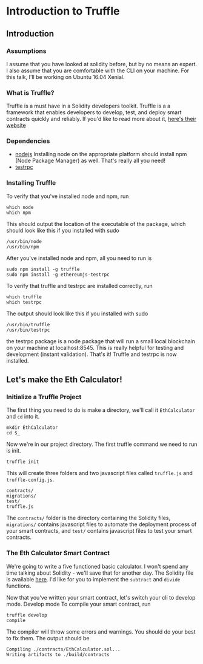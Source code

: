 # Introduction to Truffle
## Introduction
### Assumptions
I assume that you have looked at solidity before, but by no means an expert. I also assume that you are comfortable with the CLI on your machine. For this talk, I'll be working on Ubuntu 16.04 Xenial. 
### What is Truffle?
Truffle is a must have in a Solidity developers toolkit. Truffle is a a framework that enables developers to develop, test, and deploy smart contracts quickly and reliably. If you'd like to read more about it, [here's their website](http://truffleframework.com/)
### Dependencies
* [nodejs](https://nodejs.org/en/download/package-manager/)
Installing node on the appropriate platform should install npm (Node Package Manager) as well. That's really all you need!
* [testrpc](https://www.npmjs.com/package/ethereumjs-testrpc)
### Installing Truffle
To verify that you've installed node and npm, run 
```
which node
which npm
```
This should output the location of the executable of the package, which should look like this if you installed with sudo
```
/usr/bin/node
/usr/bin/npm
```
After you've installed node and npm, all you need to run is
```
sudo npm install -g truffle
sudo npm install -g ethereumjs-testrpc
```
To verify that truffle and testrpc are installed correctly, run
```
which truffle
which testrpc
```
The output should look like this if you installed with sudo
```
/usr/bin/truffle
/usr/bin/testrpc
```
the testrpc package is a node package that will run a small local blockchain on your machine at localhost:8545. This is really helpful for testing and development (instant validation).
That's it! Truffle and testrpc is now installed.
## Let's make the Eth Calculator!
### Initialize a Truffle Project
The first thing you need to do is make a directory, we'll call it `EthCalculator` and `cd` into it. 
```
mkdir EthCalculator
cd $_
```
Now we're in our project directory. The first truffle command we need to run is init.
```
truffle init
```
This will create three folders and two javascript files called `truffle.js` and `truffle-config.js`.
```
contracts/
migrations/
test/
truffle.js
```
The `contracts/` folder is the directory containing the Solidity files, `migrations/` contains javascript files to automate the deployment process of your smart contracts, and `test/` contains javascript files to test your smart contracts.
### The Eth Calculator Smart Contract
We're going to write a five functioned basic calculator. I won't spend any time talking about Solidity - we'll save that for another day. The Solidity file is available [here](EthCalculator/contracts/EthCalculator.sol). I'd like for you to implement the `subtract` and `divide` functions. 


Now that you've written your smart contract, let's switch your cli to develop mode. Develop mode  To compile your smart contract, run
```
truffle develop
compile
```
The compiler will throw some errors and warnings. You should do your best to fix them. The output should be
```
Compiling ./contracts/EthCalculator.sol...
Writing artifacts to ./build/contracts
```
